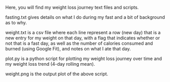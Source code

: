 Here, you will find my weight loss journey text files and scripts.

fasting.txt gives details on what I do during my fast and a bit of background as to why.

weight.txt is a csv file where each line represent a row (new day) that is a new entry for my weight on that day, with a flag that indicates whether or not that is a fast day, as well as the number of calories consumed and burned (using Google Fit), and notes on what I ate that day.

plot.py is a python script for plotting my weight loss journey over time and my weight loss trend (4-day rolling mean).

weight.png is the output plot of the above script.

